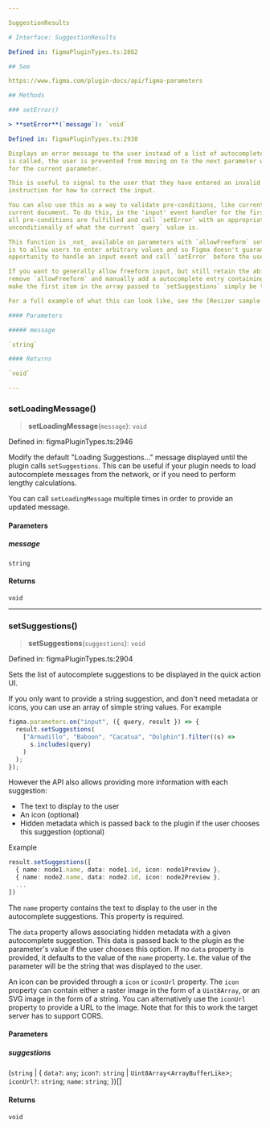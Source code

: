 ```yaml
---

SuggestionResults

# Interface: SuggestionResults

Defined in: figmaPluginTypes.ts:2862

## See

https://www.figma.com/plugin-docs/api/figma-parameters

## Methods

### setError()

> **setError**(`message`): `void`

Defined in: figmaPluginTypes.ts:2938

Displays an error message to the user instead of a list of autocomplete suggestions. When this function
is called, the user is prevented from moving on to the next parameter without first changing the input
for the current parameter.

This is useful to signal to the user that they have entered an invalid value and provide them
instruction for how to correct the input.

You can also use this as a way to validate pre-conditions, like current selection, or some state of the
current document. To do this, in the 'input' event handler for the first parameter key, check the that
all pre-conditions are fulfilled and call `setError` with an appropriate error message if they are not,
unconditionally of what the current `query` value is.

This function is _not_ available on parameters with `allowFreeform` set. The purpose of `allowFreeform`
is to allow users to enter arbitrary values and so Figma doesn't guarantee that the plugin gets an
opportunity to handle an input event and call `setError` before the user moves on to the next parameter.

If you want to generally allow freeform input, but still retain the ability to call `setError`, you can
remove `allowFreeform` and manually add a autocomplete entry containing the current `query` string. I.e.
make the first item in the array passed to `setSuggestions` simply be the string in `query`.

For a full example of what this can look like, see the [Resizer sample plugin](https://github.com/figma/plugin-samples/blob/master/resizer/code.ts)

#### Parameters

##### message

`string`

#### Returns

`void`

---
```


### setLoadingMessage()

> **setLoadingMessage**(`message`): `void`

Defined in: figmaPluginTypes.ts:2946

Modify the default "Loading Suggestions..." message displayed until the plugin calls `setSuggestions`.
This can be useful if your plugin needs to load autocomplete messages from the network, or if you need
to perform lengthy calculations.

You can call `setLoadingMessage` multiple times in order to provide an updated message.

#### Parameters

##### message

`string`

#### Returns

`void`

---

### setSuggestions()

> **setSuggestions**(`suggestions`): `void`

Defined in: figmaPluginTypes.ts:2904

Sets the list of autocomplete suggestions to be displayed in the quick action UI.

If you only want to provide a string suggestion, and don't need metadata or icons, you can use
an array of simple string values. For example

```ts title="Simple string suggestions"
figma.parameters.on("input", ({ query, result }) => {
  result.setSuggestions(
    ["Armadillo", "Baboon", "Cacatua", "Dolphin"].filter((s) =>
      s.includes(query)
    )
  );
});
```

However the API also allows providing more information with each suggestion:

- The text to display to the user
- An icon (optional)
- Hidden metadata which is passed back to the plugin if the user chooses this suggestion (optional)

Example

```ts title="Suggestions with icons and data"
result.setSuggestions([
  { name: node1.name, data: node1.id, icon: node1Preview },
  { name: node2.name, data: node2.id, icon: node2Preview },
  ...
])
```

The `name` property contains the text to display to the user in the autocomplete suggestions. This
property is required.

The `data` property allows associating hidden metadata with a given autocomplete suggestion.
This data is passed back to the plugin as the parameter's value if the user chooses this option.
If no `data` property is provided, it defaults to the value of the `name` property. I.e. the value
of the parameter will be the string that was displayed to the user.

An icon can be provided through a `icon` or `iconUrl` property. The `icon` property can contain
either a raster image in the form of a `Uint8Array`, or an SVG image in the form of a string. You
can alternatively use the `iconUrl` property to provide a URL to the image. Note that for this to
work the target server has to support CORS.

#### Parameters

##### suggestions

(`string` \| \{ `data?`: `any`; `icon?`: `string` \| `Uint8Array`\<`ArrayBufferLike`\>; `iconUrl?`: `string`; `name`: `string`; \})[]

#### Returns

`void`
